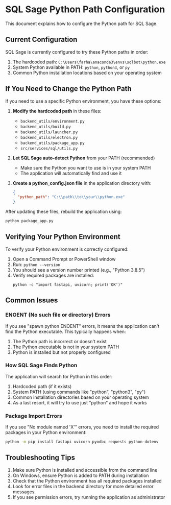 
# SQL Sage Python Path Configuration

This document explains how to configure the Python path for SQL Sage.

## Current Configuration

SQL Sage is currently configured to try these Python paths in order:

1. The hardcoded path: `C:\Users\farha\anaconda3\envs\sqlbot\python.exe`
2. System Python available in PATH: `python`, `python3`, or `py`
3. Common Python installation locations based on your operating system

## If You Need to Change the Python Path

If you need to use a specific Python environment, you have these options:

1. **Modify the hardcoded path** in these files:
   - `backend_utils/environment.py`
   - `backend_utils/build.py`
   - `backend_utils/launcher.py`
   - `backend_utils/electron.py`
   - `backend_utils/package_app.py`
   - `src/services/sql/utils.py`

2. **Let SQL Sage auto-detect Python** from your PATH (recommended)
   - Make sure the Python you want to use is in your system PATH
   - The application will automatically find and use it

3. **Create a python_config.json file** in the application directory with:
   ```json
   {
     "python_path": "C:\\path\\to\\your\\python.exe"
   }
   ```

After updating these files, rebuild the application using:

```bash
python package_app.py
```

## Verifying Your Python Environment

To verify your Python environment is correctly configured:

1. Open a Command Prompt or PowerShell window
2. Run: `python --version`
3. You should see a version number printed (e.g., "Python 3.8.5")
4. Verify required packages are installed:
   ```
   python -c "import fastapi, uvicorn; print('OK')"
   ```

## Common Issues

### ENOENT (No such file or directory) Errors

If you see "spawn python ENOENT" errors, it means the application can't find the Python executable. This typically happens when:

1. The Python path is incorrect or doesn't exist
2. The Python executable is not in your system PATH
3. Python is installed but not properly configured

### How SQL Sage Finds Python

The application will search for Python in this order:

1. Hardcoded path (if it exists)
2. System PATH (using commands like "python", "python3", "py")
3. Common installation directories based on your operating system
4. As a last resort, it will try to use just "python" and hope it works

### Package Import Errors

If you see "No module named 'X'" errors, you need to install the required packages in your Python environment:

```bash
python -m pip install fastapi uvicorn pyodbc requests python-dotenv
```

## Troubleshooting Tips

1. Make sure Python is installed and accessible from the command line
2. On Windows, ensure Python is added to PATH during installation
3. Check that the Python environment has all required packages installed
4. Look for error files in the backend directory for more detailed error messages
5. If you see permission errors, try running the application as administrator

